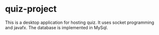 # quiz-project
This is a desktop application for hosting quiz. It uses socket programming and javafx. The database is implemented in MySql.
